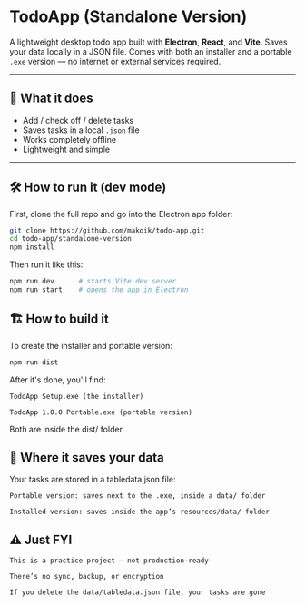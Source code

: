 # TodoApp (Standalone Version)

A lightweight desktop todo app built with **Electron**, **React**, and **Vite**.
Saves your data locally in a JSON file.
Comes with both an installer and a portable `.exe` version — no internet or external services required.

---

## 🔹 What it does

- Add / check off / delete tasks
- Saves tasks in a local `.json` file
- Works completely offline
- Lightweight and simple

---

## 🛠 How to run it (dev mode)

First, clone the full repo and go into the Electron app folder:

```bash
git clone https://github.com/makoik/todo-app.git
cd todo-app/standalone-version
npm install
```

Then run it like this:

```bash
npm run dev      # starts Vite dev server
npm run start    # opens the app in Electron
```
## 🏗 How to build it

To create the installer and portable version:
```bash
npm run dist
```
After it's done, you'll find:

    TodoApp Setup.exe (the installer)

    TodoApp 1.0.0 Portable.exe (portable version)

Both are inside the dist/ folder.


## 💾 Where it saves your data

Your tasks are stored in a tabledata.json file:

    Portable version: saves next to the .exe, inside a data/ folder

    Installed version: saves inside the app’s resources/data/ folder

## ⚠️ Just FYI

    This is a practice project — not production-ready

    There’s no sync, backup, or encryption

    If you delete the data/tabledata.json file, your tasks are gone